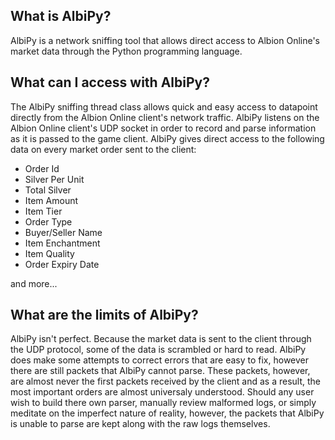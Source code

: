 ## What is AlbiPy?
AlbiPy is a network sniffing tool that allows direct access to Albion Online's market data through the Python programming language.

## What can I access with AlbiPy?
The AlbiPy sniffing thread class allows quick and easy access to datapoint directly from the Albion Online client's network traffic. AlbiPy listens on the Albion Online client's UDP socket in order to record and parse information as it is passed to the game client. AlbiPy gives direct access to the following data on every market order sent to the client:
- Order Id
- Silver Per Unit
- Total Silver
- Item Amount
- Item Tier
- Order Type
- Buyer/Seller Name
- Item Enchantment
- Item Quality
- Order Expiry Date

and more...

## What are the limits of AlbiPy?
AlbiPy isn't perfect. Because the market data is sent to the client through the UDP protocol, some of the data is scrambled or hard to read. AlbiPy does make some attempts to correct errors that are easy to fix, however there are still packets that AlbiPy cannot parse. These packets, however, are almost never the first packets received by the client and as a result, the most important orders are almost universaly understood. Should any user wish to build there own parser, manually review malformed logs, or simply meditate on the imperfect nature of reality, however, the packets that AlbiPy is unable to parse are kept along with the raw logs themselves.
